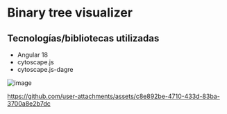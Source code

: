 # Binary tree visualizer

## Tecnologías/bibliotecas utilizadas
- Angular 18
- cytoscape.js
- cytoscape.js-dagre

![image](https://github.com/user-attachments/assets/c9724dfc-1c7f-4f50-babc-7f62a475b99e)

https://github.com/user-attachments/assets/c8e892be-4710-433d-83ba-3700a8e2b7dc
